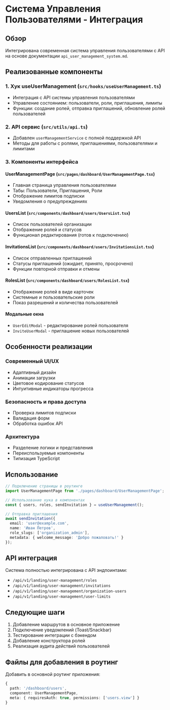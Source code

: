 # Система Управления Пользователями - Интеграция

## Обзор

Интегрирована современная система управления пользователями с API на основе документации `api_user_management_system.md`.

## Реализованные компоненты

### 1. Хук useUserManagement (`src/hooks/useUserManagement.ts`)
- Интеграция с API системы управления пользователями
- Управление состоянием: пользователи, роли, приглашения, лимиты
- Функции: создание ролей, отправка приглашений, обновление ролей пользователей

### 2. API сервис (`src/utils/api.ts`)
- Добавлен `userManagementService` с полной поддержкой API
- Методы для работы с ролями, приглашениями, пользователями и лимитами

### 3. Компоненты интерфейса

#### UserManagementPage (`src/pages/dashboard/UserManagementPage.tsx`)
- Главная страница управления пользователями
- Табы: Пользователи, Приглашения, Роли
- Отображение лимитов подписки
- Уведомления о предупреждениях

#### UsersList (`src/components/dashboard/users/UsersList.tsx`)
- Список пользователей организации
- Отображение ролей и статусов
- Функционал редактирования (готов к подключению)

#### InvitationsList (`src/components/dashboard/users/InvitationsList.tsx`)
- Список отправленных приглашений
- Статусы приглашений (ожидает, принято, просрочено)
- Функции повторной отправки и отмены

#### RolesList (`src/components/dashboard/users/RolesList.tsx`)
- Отображение ролей в виде карточек
- Системные и пользовательские роли
- Показ разрешений и количества пользователей

#### Модальные окна
- `UserEditModal` - редактирование ролей пользователя
- `InviteUserModal` - приглашение новых пользователей

## Особенности реализации

### Современный UI/UX
- Адаптивный дизайн
- Анимации загрузки
- Цветовое кодирование статусов
- Интуитивные индикаторы прогресса

### Безопасность и права доступа
- Проверка лимитов подписки
- Валидация форм
- Обработка ошибок API

### Архитектура
- Разделение логики и представления
- Переиспользуемые компоненты
- Типизация TypeScript

## Использование

```typescript
// Подключение страницы в роутинге
import UserManagementPage from './pages/dashboard/UserManagementPage';

// Использование хука в компонентах
const { users, roles, sendInvitation } = useUserManagement();

// Отправка приглашения
await sendInvitation({
  email: 'user@example.com',
  name: 'Иван Петров',
  role_slugs: ['organization_admin'],
  metadata: { welcome_message: 'Добро пожаловать!' }
});
```

## API интеграция

Система полностью интегрирована с API эндпоинтами:
- `/api/v1/landing/user-management/roles`
- `/api/v1/landing/user-management/invitations`
- `/api/v1/landing/user-management/organization-users`
- `/api/v1/landing/user-management/user-limits`

## Следующие шаги

1. Добавление маршрутов в основное приложение
2. Подключение уведомлений (Toast/Snackbar)
3. Тестирование интеграции с бэкендом
4. Добавление конструктора ролей
5. Реализация аудита действий пользователей

## Файлы для добавления в роутинг

Добавить в основной роутинг приложения:
```typescript
{
  path: '/dashboard/users',
  component: UserManagementPage,
  meta: { requiresAuth: true, permissions: ['users.view'] }
}
``` 
